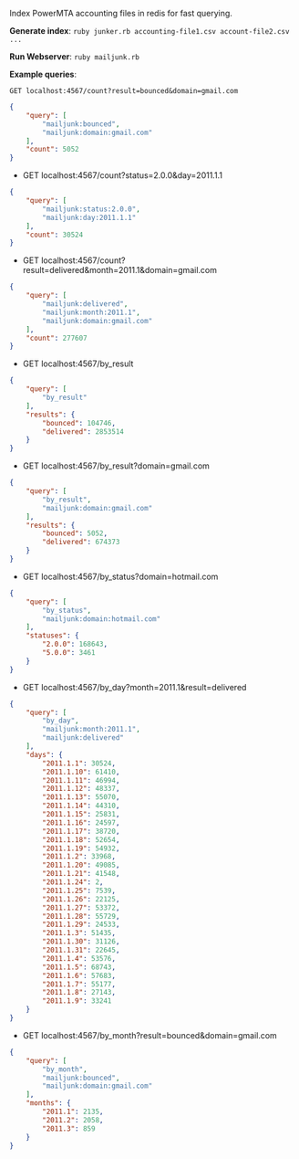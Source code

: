 Index PowerMTA accounting files in redis for fast querying.

**Generate index**: `ruby junker.rb accounting-file1.csv account-file2.csv ...`

**Run Webserver**: `ruby mailjunk.rb`

**Example queries**:

    GET localhost:4567/count?result=bounced&domain=gmail.com
```json
{
    "query": [
        "mailjunk:bounced",
        "mailjunk:domain:gmail.com"
    ],
    "count": 5052
}
```
-
    GET localhost:4567/count?status=2.0.0&day=2011.1.1
```json
{
    "query": [
        "mailjunk:status:2.0.0",
        "mailjunk:day:2011.1.1"
    ],
    "count": 30524
}
```
-
    GET localhost:4567/count?result=delivered&month=2011.1&domain=gmail.com

```json
{
    "query": [
        "mailjunk:delivered",
        "mailjunk:month:2011.1",
        "mailjunk:domain:gmail.com"
    ],
    "count": 277607
}
```
-
    GET localhost:4567/by_result
```json
{
    "query": [
        "by_result"
    ],
    "results": {
        "bounced": 104746,
        "delivered": 2853514
    }
}
```
-
    GET localhost:4567/by_result?domain=gmail.com
```json
{
    "query": [
        "by_result",
        "mailjunk:domain:gmail.com"
    ],
    "results": {
        "bounced": 5052,
        "delivered": 674373
    }
}
```
-
    GET localhost:4567/by_status?domain=hotmail.com
```json
{
    "query": [
        "by_status",
        "mailjunk:domain:hotmail.com"
    ],
    "statuses": {
        "2.0.0": 168643,
        "5.0.0": 3461
    }
}
```
-
    GET localhost:4567/by_day?month=2011.1&result=delivered
```json
{
    "query": [
        "by_day",
        "mailjunk:month:2011.1",
        "mailjunk:delivered"
    ],
    "days": {
        "2011.1.1": 30524,
        "2011.1.10": 61410,
        "2011.1.11": 46994,
        "2011.1.12": 48337,
        "2011.1.13": 55070,
        "2011.1.14": 44310,
        "2011.1.15": 25831,
        "2011.1.16": 24597,
        "2011.1.17": 38720,
        "2011.1.18": 52654,
        "2011.1.19": 54932,
        "2011.1.2": 33968,
        "2011.1.20": 49085,
        "2011.1.21": 41548,
        "2011.1.24": 2,
        "2011.1.25": 7539,
        "2011.1.26": 22125,
        "2011.1.27": 53372,
        "2011.1.28": 55729,
        "2011.1.29": 24533,
        "2011.1.3": 51435,
        "2011.1.30": 31126,
        "2011.1.31": 22645,
        "2011.1.4": 53576,
        "2011.1.5": 68743,
        "2011.1.6": 57683,
        "2011.1.7": 55177,
        "2011.1.8": 27143,
        "2011.1.9": 33241
    }
}
```
-
    GET localhost:4567/by_month?result=bounced&domain=gmail.com
```json
{
    "query": [
        "by_month",
        "mailjunk:bounced",
        "mailjunk:domain:gmail.com"
    ],
    "months": {
        "2011.1": 2135,
        "2011.2": 2058,
        "2011.3": 859
    }
}
```
